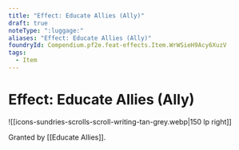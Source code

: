 ```yaml
---
title: "Effect: Educate Allies (Ally)"
draft: true
noteType: ":luggage:"
aliases: "Effect: Educate Allies (Ally)"
foundryId: Compendium.pf2e.feat-effects.Item.WrWSieH9Acy6XuzV
tags:
  - Item
---
```


# Effect: Educate Allies (Ally)
![[icons-sundries-scrolls-scroll-writing-tan-grey.webp|150 lp right]]

Granted by [[Educate Allies]].
